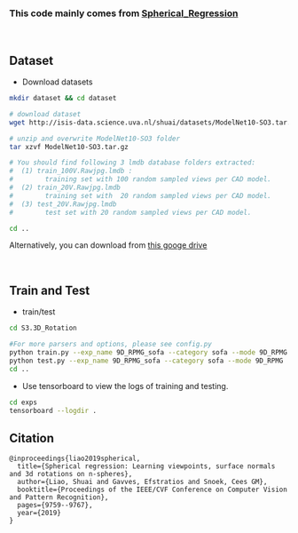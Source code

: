 
### This code mainly comes from [Spherical_Regression](https://github.com/leoshine/Spherical_Regression)

<br>

## Dataset

- Download datasets

```bash
mkdir dataset && cd dataset

# download dataset 
wget http://isis-data.science.uva.nl/shuai/datasets/ModelNet10-SO3.tar.gz

# unzip and overwrite ModelNet10-SO3 folder
tar xzvf ModelNet10-SO3.tar.gz

# You should find following 3 lmdb database folders extracted:
#  (1) train_100V.Rawjpg.lmdb : 
#        training set with 100 random sampled views per CAD model. 
#  (2) train_20V.Rawjpg.lmdb
#        training set with  20 random sampled views per CAD model. 
#  (3) test_20V.Rawjpg.lmdb  
#        test set with 20 random sampled views per CAD model. 

cd ..
```
Alternatively, you can download from [this googe drive](https://drive.google.com/file/d/17GLZbNTDq8B_MOgrV1TiJPoqcm_oQ_mK/view?usp=sharing)

<br>

## Train and Test
- train/test
```bash
cd S3.3D_Rotation

#For more parsers and options, please see config.py
python train.py --exp_name 9D_RPMG_sofa --category sofa --mode 9D_RPMG 
python test.py --exp_name 9D_RPMG_sofa --category sofa --mode 9D_RPMG 
cd ..
```

- Use tensorboard to view the logs of training and testing.
```bash
cd exps
tensorboard --logdir .
```


## Citation

```
@inproceedings{liao2019spherical,
  title={Spherical regression: Learning viewpoints, surface normals and 3d rotations on n-spheres},
  author={Liao, Shuai and Gavves, Efstratios and Snoek, Cees GM},
  booktitle={Proceedings of the IEEE/CVF Conference on Computer Vision and Pattern Recognition},
  pages={9759--9767},
  year={2019}
}
```
